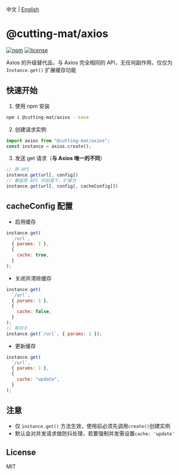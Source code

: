 中文 | [English](README.md)

# @cutting-mat/axios

[![npm](https://img.shields.io/npm/v/@cutting-mat/axios.svg)](https://www.npmjs.com/package/@cutting-mat/axios) [![license](https://img.shields.io/github/license/cutting-mat/axios.svg)]()

Axios 的升级替代品，与 Axios 完全相同的 API，无任何副作用，仅仅为 `Instance.get()` 扩展缓存功能

## 快速开始

1. 使用 npm 安装

```bash
npm i @cutting-mat/axios --save
```

2. 创建请求实例

```js
import axios from "@cutting-mat/axios";
const instance = axios.create();
```

3. 发送 get 请求（**与 Axios 唯一的不同**）

```js
// 原 API
instance.get(url[, config])
// 兼容原 API 的前提下，扩展为
instance.get(url[, config[, cacheConfig]])
```

## cacheConfig 配置

- 启用缓存

```js
instance.get(
  `/url`,
  { params: 1 },
  {
    cache: true,
  }
);
```

- 关闭并清除缓存

```js
instance.get(
  `/url`,
  { params: 1 },
  {
    cache: false,
  }
);
// 等同于
instance.get(`/url`, { params: 1 });
```

- 更新缓存

```js
instance.get(
  `/url`,
  { params: 1 },
  {
    cache: "update",
  }
);
```

## 注意

- 仅 `instance.get()` 方法生效，使用前必须先调用`create()`创建实例
- 默认会对并发请求做防抖处理，若要强制并发需设置`cache: 'update'`

## License

MIT
